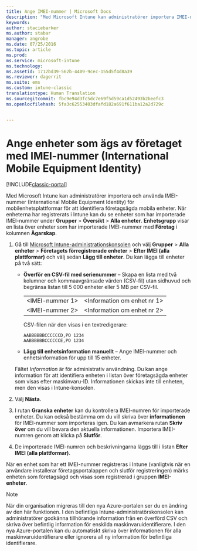 ```yaml
---
title: Ange IMEI-nummer | Microsoft Docs
description: "Med Microsoft Intune kan administratörer importera IMEI-nummer för mobilenhetsplattformar för att identifiera företagsägda mobila enheter"
keywords: 
author: staciebarker
ms.author: stabar
manager: angrobe
ms.date: 07/25/2016
ms.topic: article
ms.prod: 
ms.service: microsoft-intune
ms.technology: 
ms.assetid: 1712bd39-562b-4409-9cec-155d5f4d8a39
ms.reviewer: dagerrit
ms.suite: ems
ms.custom: intune-classic
translationtype: Human Translation
ms.sourcegitcommit: fbc9e94d3fc5dc7e69f5d59ca1d52493b2beefc3
ms.openlocfilehash: 5fa3c62553403dfafd182a691f611ba12a2d729c


---
```


# <a name="specify-corporate-owned-devices-with-international-mobile-equipment-identity-imei-numbers"></a>Ange enheter som ägs av företaget med IMEI-nummer (International Mobile Equipment Identity)

[!INCLUDE[classic-portal](../includes/classic-portal.md)]

Med Microsoft Intune kan administratörer importera och använda IMEI-nummer (International Mobile Equipment Identity) för mobilenhetsplattformar för att identifiera företagsägda mobila enheter. När enheterna har registrerats i Intune kan du se enheter som har importerade IMEI-nummer under **Grupper** > **Översikt** > **Alla enheter**. **Enhetsgrupp** visar en lista över enheter som har importerade IMEI-nummer med **Företag** i kolumnen **Ägarskap**.

1. Gå till [Microsoft Intune-administrationskonsolen](http://manage.microsoft.com) och välj **Grupper** &gt; **Alla enheter** &gt; **Företagets förregistrerade enheter** &gt; **Efter IMEI (alla plattformar)** och välj sedan **Lägg till enheter**. Du kan lägga till enheter på två sätt:

    -   **Överför en CSV-fil med serienummer** – Skapa en lista med två kolumner och kommaavgränsade värden (CSV-fil) utan sidhuvud och begränsa listan till 5 000 enheter eller 5 MB per CSV-fil.

        |||
        |-|-|
        |&lt;IMEI-nummer 1&gt;|&lt;Information om enhet nr 1&gt;|
        |&lt;IMEI-nummer 2&gt;|&lt;Information om enhet nr 2&gt;|
        CSV-filen när den visas i en textredigerare:

        ```
        AABBBBBBCCCCCCD,PO 1234
        AABBBBBBCCCCCCE,PO 1234
        ```

    -   **Lägg till enhetsinformation manuellt** – Ange IMEI-nummer och enhetsinformation för upp till 15 enheter.

   Fältet *Information* är för administrativ användning. Du kan ange information för att identifiera enheten i listan över företagsägda enheter som visas efter maskinvaru-ID. Informationen skickas inte till enheten, men den visas i Intune-konsolen.

2.   Välj **Nästa**.
3.  I rutan **Granska enheter** kan du kontrollera IMEI-numren för importerade enheter. Du kan också bestämma om du vill skriva över **informationen** för IMEI-nummer som importeras igen. Du kan avmarkera rutan **Skriv över** om du vill bevara den aktuella informationen. Importera IMEI-numren genom att klicka på **Slutför**.
4.  De importerade IMEI-numren och beskrivningarna läggs till i listan **Efter IMEI (alla plattformar)**.

När en enhet som har ett IMEI-nummer registreras i Intune (vanligtvis när en användare installerar företagsportalappen och slutför registreringen) märks enheten som företagsägd och visas som registrerad i gruppen **IMEI-enheter**.

>[!NOTE] 
> När din organisation migreras till den nya Azure-portalen ser du en ändring av den här funktionen. I den befintliga Intune-administratörskonsolen kan administratörer godkänna tillhörande information från en överförd CSV och skriva över befintlig information för enskilda maskinvaruidentifierare. I den nya Azure-portalen kan du automatiskt skriva över informationen för alla maskinvaruidentifierare eller ignorera all ny information för befintliga identifierare.



<!--HONumber=Feb17_HO1-->


